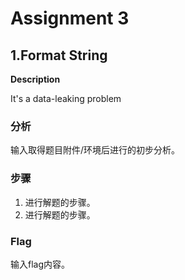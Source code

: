 # Assignment 3

## 1.Format String

**Description**

It's a data-leaking problem

### 分析

输入取得题目附件/环境后进行的初步分析。

### 步骤

1. 进行解题的步骤。
2. 进行解题的步骤。

### Flag

输入flag内容。